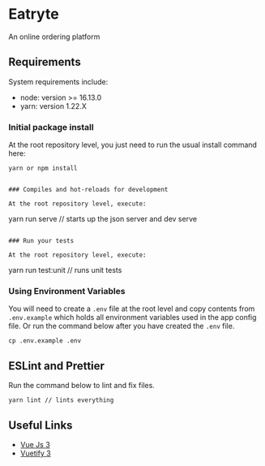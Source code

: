 # Eatryte
An online ordering platform

## Requirements

System requirements include:

- node: version >= 16.13.0
- yarn: version 1.22.X


### Initial package install

At the root repository level, you just need to run the usual install command here:

```
yarn or npm install


### Compiles and hot-reloads for development

At the root repository level, execute:

```
yarn run serve // starts up the json server and dev serve
```

### Run your tests

At the root repository level, execute:

```
yarn run test:unit // runs unit tests

### Using Environment Variables

You will need to create a `.env` file at the root level and copy contents from `.env.example` which holds all environment variables used in the app config file. Or run the command below after you have created the `.env` file.

```
cp .env.example .env
```

## ESLint and Prettier
Run the command below to lint and fix files.

```
yarn lint // lints everything
```

## Useful Links
- [Vue Js 3](https://vuejs.org/guide/introduction.html#what-is-vue)
- [Vuetify 3](https://vuetifyjs.com/en/introduction/why-vuetify/)
